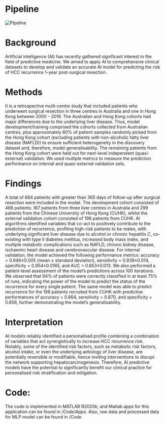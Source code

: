# Pipeline

![Pipeline](./Pipeline.png)

# Background
Artificial intelligence (AI) has recently gathered significant interest in the field of predictive medicine. We aimed to apply AI to comprehensive clinical datasets to develop and validate an accurate AI model for predicting the risk of HCC recurrence 1-year post-surgical resection. 

# Methods
It is a retrospective multi-centre study that included patients who underwent surgical resection in three centres in Australia and one in Hong Kong between 2000 – 2019. The Australian and Hong Kong cohorts had major differences due to the underlying liver disease. Thus, model development/training comprised the cohorts collected from Australian centres, plus approximately 60% of patient samples randomly picked from the Hong Kong cohort (excluding patients with non-alcoholic fatty liver disease (NAFLD)) to ensure sufficient heterogeneity in the discovery dataset and, therefore, model generalisability. The remaining patients from the Hong Kong cohort were held out for next-level independent (quasi-external) validation. We used multiple metrics to measure the prediction performance on internal and quasi-external validation sets.  

# Findings
A total of 664 patients with greater than 365 days of follow-up after surgical resection were included in the model. The development cohort consisted of 466 patients: 167 patients from three liver centres in Australia and 299 patients from the Chinese University of Hong Kong (CUHK), whilst the external validation cohort consisted of 198 patients from CUHK. AI algorithms identified variables that co-act to positively contribute to the prediction of recurrence, profiling high-risk patients to be males, with underlying significant liver disease due to alcohol or chronic hepatitis C, co-existing with type II diabetes mellitus, increased body mass index, and multiple metabolic complications such as NAFLD, chronic kidney disease, ischaemic heart disease and cerebrovascular disease. For internal validation, the model achieved the following performance metrics: accuracy = 0.946±0.005 (mean ± standard deviation), sensitivity = 0.938±0.014, specificity = 0.954±0.0165, and AUC = 0.853±0.013. We also performed a patient-level assessment of the model’s predictions across 100 iterations. We observed that 94% of patients were correctly classified in at least 75% of runs, indicating the power of the model to predict the status of the recurrence for every single patient. The same model was able to predict recurrence for the 198 patients recruited from CUHK with predictive performances of accuracy = 0.864, sensitivity = 0.870, and specificity = 0.856, further demonstrating the model’s generalisability.

# Interpretation 
AI models reliably identified a personalised profile combining a combination of variables that act synergistically to increase HCC recurrence risk. Notably, some of the identified risk factors, such as metabolic risk factors, alcohol intake, or even the underlying aetiology of liver disease, are potentially reversible or modifiable, hence inviting interventions to disrupt the network supporting hepatocarcinogenesis. Therefore, AI predictive models have the potential to significantly benefit our clinical practice for personalised risk stratification and mitigation. 

# Code:
The code is implemented in MATLAB R2020b, and Matlab apps for this application can be found in */Code/Apps*. Also, raw data and processed data for MLP model can be found in */Code*.

